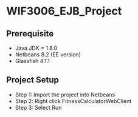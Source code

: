 # WIF3006_EJB_Project
## Prerequisite
- Java JDK = 1.8.0
- Netbeans 8.2 (EE version)
- Glassfish 4.1.1


## Project Setup

- Step 1: Import the project into Netbeans
- Step 2: Right click FitnessCalculatorWebClient
- Step 3: Select Run
